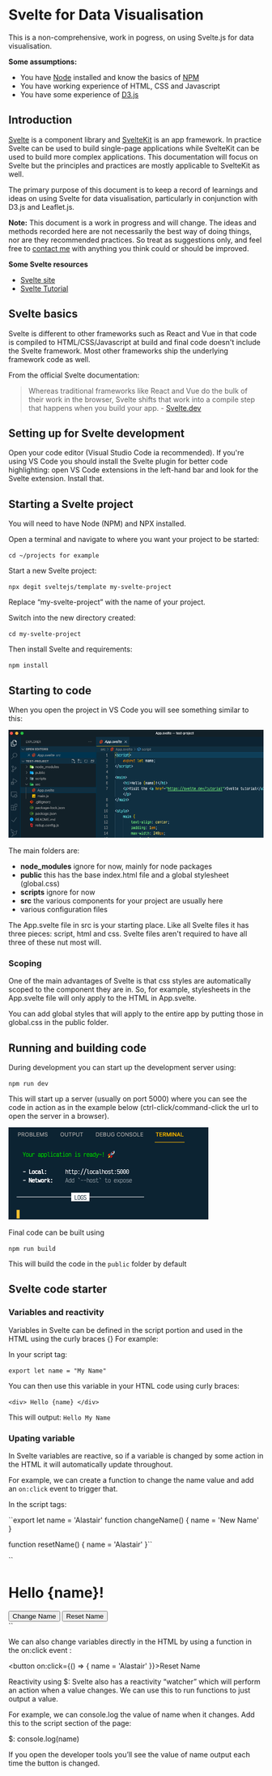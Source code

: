 # Svelte for Data Visualisation

This is a non-comprehensive, work in pogress, on using Svelte.js for data visualisation.

**Some assumptions:**

- You have [Node](https://nodejs.org/en/) installed and know the basics of [NPM](https://nodesource.com/blog/an-absolute-beginners-guide-to-using-npm/)
- You have working experience of HTML, CSS and Javascript
- You have some experience of [D3.js](https://d3js.org/)

## Introduction

[Svelte](https://svelte.dev/) is a component library and [SvelteKit](https://kit.svelte.dev/) is an app framework. In practice Svelte can be used to build single-page applications while SvelteKit can be used to build more complex applications. This documentation will focus on Svelte but the principles and practices are mostly applicable to SvelteKit as well.

The primary purpose of this document is to keep a record of learnings and ideas on using Svelte for data visualisation, particularly in conjunction with D3.js and Leaflet.js.

**Note:** This document is a work in progress and will change. The ideas and methods recorded here are not necessarily the best way of doing things, nor are they recommended practices. So treat as suggestions only, and feel free to [contact me](mailto:alastair@mediahack.co.za) with anything you think could or should be improved.

**Some Svelte resources**

- [Svelte site](<(https://svelte.dev/)>)
- [Svelte Tutorial](https://svelte.dev/tutorial/basics)

## Svelte basics

Svelte is different to other frameworks such as React and Vue in that code is compiled to HTML/CSS/Javascript at build and final code doesn't include the Svelte framework. Most other frameworks ship the underlying framework code as well.

From the official Svelte documentation:

> Whereas traditional frameworks like React and Vue do the bulk of their work in the browser, Svelte shifts that work into a compile step that happens when you build your app. - [Svelte.dev](Svelte.dev)

## Setting up for Svelte development

Open your code editor (Visual Studio Code ia recommended). If you're using VS Code you should install the Svelte plugin for better code highlighting: open VS Code extensions in the left-hand bar and look for the Svelte extension. Install that.

## Starting a Svelte project

You will need to have Node (NPM) and NPX installed.

Open a terminal and navigate to where you want your project to be started:

`cd ~/projects for example`

Start a new Svelte project:

`npx degit sveltejs/template my-svelte-project`

Replace “my-svelte-project” with the name of your project.

Switch into the new directory created:

`cd my-svelte-project`

Then install Svelte and requirements:

`npm install`

## Starting to code

When you open the project in VS Code you will see something similar to this:

![Svelte files](assets/svelte-startup-files.png)

The main folders are:

- **node_modules** ignore for now, mainly for node packages
- **public** this has the base index.html file and a global stylesheet (global.css)
- **scripts** ignore for now
- **src** the various components for your project are usually here
- various configuration files

The App.svelte file in src is your starting place. Like all Svelte files it has three pieces: script, html and css. Svelte files aren't required to have all three of these nut most will.

### Scoping

One of the main advantages of Svelte is that css styles are automatically scoped to the component they are in. So, for example, stylesheets in the App.svelte file will only apply to the HTML in App.svelte.

You can add global styles that will apply to the entire app by putting those in global.css in the public folder.

## Running and building code

During development you can start up the development server using:

`npm run dev`

This will start up a server (usually on port 5000) where you can see the code in action as in the example below (ctrl-click/command-click the url to open the server in a browser).

![Svelte dev server](assets/svelte-build-screen.png)

Final code can be built using

`npm run build`

This will build the code in the `public` folder by default

## Svelte code starter

### Variables and reactivity

Variables in Svelte can be defined in the script portion and used in the HTML using the curly braces {} For example:

In your script tag:

`export let name = "My Name"`

You can then use this variable in your HTNL code using curly braces:

`<div> Hello {name} </div>`

This will output: `Hello My Name`

### Upating variable

In Svelte variables are reactive, so if a variable is changed by some action in the HTML it will automatically update throughout.

For example, we can create a function to change the name value and add an `on:click` event to trigger that.

In the script tags:

``export let name = 'Alastair'
function changeName() {
name = 'New Name'
}

function resetName() {
name = 'Alastair'
}``

``

<main>
  <h1>Hello {name}!</h1>
  <button on:click={changeName}>Change Name</button>
  <button on:click={resetName}>Reset Name</button>
</main>``

We can also change variables directly in the HTML by using a function in the on:click event :

<button on:click={() => { name = 'Alastair' }}>Reset Name</button>

Reactivity using $:
Svelte also has a reactivity “watcher” which will perform an action when a value changes. We can use this to run functions to just output a value.

For example, we can console.log the value of name when it changes. Add this to the script section of the page:

$: console.log(name)

If you open the developer tools you’ll see the value of name output each time the button is changed.
